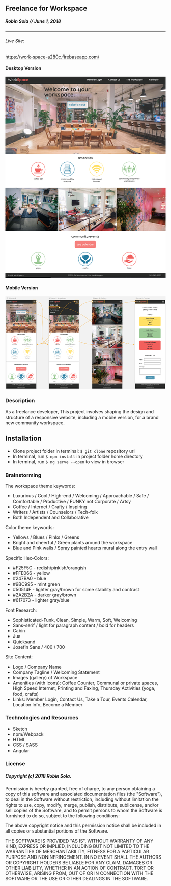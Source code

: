 ## Freelance for Workspace
##### Robin Sola // June 1, 2018
---
###### Live Site:
https://work-space-a280c.firebaseapp.com/
#### Desktop Version

![desktop user interface](wireframes/desktop_screenshot.png)

#### Mobile Version

![mobile user interface](wireframes/mobile_screenshot.png)

### Description

As a freelance developer, This project involves shaping the design and structure of a responsive website, including a mobile version, for a brand new community workspace.

## Installation
* Clone project folder in terminal: `$ git clone` repository url
* In terminal, run `$ npm install` in project folder home directory
* In terminal, run `$ ng serve --open` to view in browser

### Brainstorming

The workspace theme keywords:
* Luxurious / Cool / High-end / Welcoming / Approachable / Safe / Comfortable / Productive / FUNKY not Corporate / Artsy
* Coffee / Internet / Crafty / Inspiring
* Writers / Artists / Counselors / Tech-folk
* Both Independent and Collaborative

Color theme keywords:
* Yellows / Blues / Pinks / Greens
* Bright and cheerful / Green plants around the workspace
* Blue and Pink walls / Spray painted hearts mural along the entry wall

Specific Hex-Colors:
* #F25F5C - redish/pinkish/orangish
* #FFE066 - yellow
* #247BA0 - blue
* #9BC995 - mint green
* #50514F - lighter gray/brown for some stability and contrast
* #2A2B2A - darker gray/brown
* #617073 - lighter gray/blue

Font Research:
* Sophisticated-Funk, Clean, Simple, Warm, Soft, Welcoming
* Sans-serif / light for paragraph content / bold for headers
* Cabin
* Jua
* Quicksand
* Josefin Sans / 400 / 700

Site Content:
* Logo / Company Name
* Company Tagline / Welcoming Statement
* Images (gallery) of Workspace
* Amenities (with icons): Coffee Counter, Communal or private spaces, High Speed Internet, Printing and Faxing, Thursday Activities (yoga, food, crafts)
* Links: Member Login, Contact Us, Take a Tour, Events Calendar, Location Info, Become a Member


### Technologies and Resources
* Sketch
* npm/Webpack
* HTML
* CSS / SASS
* Angular

### License
##### Copyright (c) 2018 Robin Sola.
Permission is hereby granted, free of charge, to any person obtaining a copy of this software and associated documentation files (the "Software"), to deal in the Software without restriction, including without limitation the rights to use, copy, modify, merge, publish, distribute, sublicense, and/or sell copies of the Software, and to permit persons to whom the Software is furnished to do so, subject to the following conditions:

The above copyright notice and this permission notice shall be included in all copies or substantial portions of the Software.

THE SOFTWARE IS PROVIDED "AS IS", WITHOUT WARRANTY OF ANY KIND, EXPRESS OR IMPLIED, INCLUDING BUT NOT LIMITED TO THE WARRANTIES OF MERCHANTABILITY, FITNESS FOR A PARTICULAR PURPOSE AND NONINFRINGEMENT. IN NO EVENT SHALL THE AUTHORS OR COPYRIGHT HOLDERS BE LIABLE FOR ANY CLAIM, DAMAGES OR OTHER LIABILITY, WHETHER IN AN ACTION OF CONTRACT, TORT OR OTHERWISE, ARISING FROM, OUT OF OR IN CONNECTION WITH THE SOFTWARE OR THE USE OR OTHER DEALINGS IN THE SOFTWARE.
